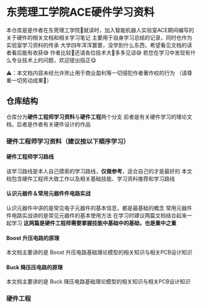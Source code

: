 # 东莞理工学院ACE硬件学习资料

本仓库是是作者在东莞理工学院🏫就读时，加入智能机器人实验室ACE期间编写的关于硬件的相关文档和相关学习笔记
主要用于自身学习总结的记录，同时也作为实验室学习资料的传承
大学四年浑浑噩噩，没学到什么东西，希望看见文档的读者看后能有收获😅
作者比较🥦还请各位技术大🐂多多见谅😅
若您在学习中发现有什么专业技术上的问题，欢迎提出指正😋

⚠：本文档内容未经允许🈲止用于商业盈利等一切侵犯作者著作权的行为
（请尊重一切劳动成果🙊）

## 仓库结构

仓库分为**硬件工程师学习资料**与**硬件工程**两个分支
前者是有关硬件学习的理论文档，后者是作者有关硬件设计的作品

### 硬件工程师学习资料（建议按以下顺序学习）

#### 硬件工程师学习路线

该学习路线是本人自己摸索的学习路线，**仅做参考**，适合自己的才是最好的
本文档包含硬件工程师大致工作以及相关基础技能、学习资料推荐和学习路线

#### 认识元器件＆常用元器件件电路实战

认识元器件中讲的是常见电子元器件的基本信息，都是最基础的概念
常用元器件件电路实战讲的是常见元器件的基本使用方法
在学习时建议两篇文档结合起来一起学习
**这两篇是硬件工程师需要掌握技能中基础中的基础，也是重中之重**

#### Boost 升压电路的原理
本文档主要讲的是 Boost 升压电路基础理论模型的相关知识与相关PCB设计知识

#### Buck 降压压电路的原理
本文档主要讲的是 Buck 降压电路基础理论模型的相关知识与相关PCB设计知识

### 硬件工程


